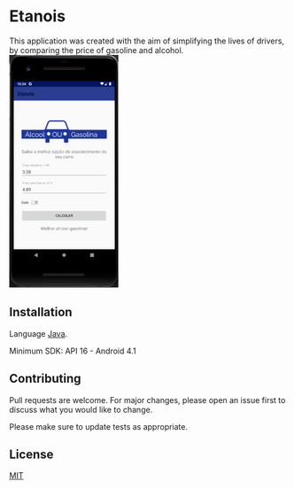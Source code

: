 # Etanois

This application was created with the aim of simplifying the lives of drivers, by comparing the price of gasoline and alcohol.
<img src="images/1.png" width="197" height="420"/>

## Installation

Language [Java](https://www.java.com/pt_BR/download/faq/whatis_java.xml).

Minimum SDK: API 16 - Android 4.1

## Contributing
Pull requests are welcome. For major changes, please open an issue first to discuss what you would like to change.

Please make sure to update tests as appropriate.

## License
[MIT](https://choosealicense.com/licenses/mit/)
